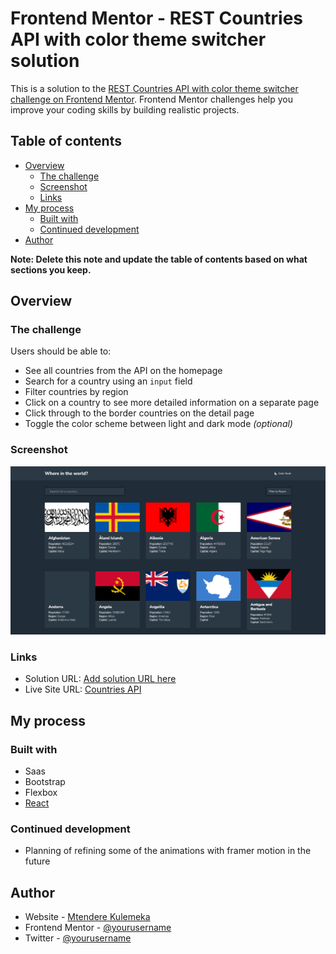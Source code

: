 # Frontend Mentor - REST Countries API with color theme switcher solution

This is a solution to the [REST Countries API with color theme switcher challenge on Frontend Mentor](https://www.frontendmentor.io/challenges/rest-countries-api-with-color-theme-switcher-5cacc469fec04111f7b848ca). Frontend Mentor challenges help you improve your coding skills by building realistic projects. 

## Table of contents

- [Overview](#overview)
  - [The challenge](#the-challenge)
  - [Screenshot](#screenshot)
  - [Links](#links)
- [My process](#my-process)
  - [Built with](#built-with)
  - [Continued development](#continued-development)
- [Author](#author)

**Note: Delete this note and update the table of contents based on what sections you keep.**

## Overview

### The challenge

Users should be able to:

- See all countries from the API on the homepage
- Search for a country using an `input` field
- Filter countries by region
- Click on a country to see more detailed information on a separate page
- Click through to the border countries on the detail page
- Toggle the color scheme between light and dark mode *(optional)*

### Screenshot

![](./screenshot.png)

### Links

- Solution URL: [Add solution URL here](https://your-solution-url.com)
- Live Site URL: [Countries API](https://mk-countries.netlify.app)

## My process

### Built with

- Saas
- Bootstrap
- Flexbox
- [React](https://reactjs.org/)

### Continued development

- Planning of refining some of the animations with framer motion in the future

## Author

- Website - [Mtendere Kulemeka](https://www.devmk.netlify.app)
- Frontend Mentor - [@yourusername](https://www.frontendmentor.io/profile/yourusername)
- Twitter - [@yourusername](https://www.twitter.com/kahle01)



